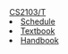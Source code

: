 <link rel="stylesheet" href="css/main.css">

<navbar placement="top" type="default">
  <a slot="brand" href="/" title="Home" class="navbar-brand">CS2103/T</a>
  <li><a href="/">Schedule</a></li>
  <li><a href="#">Textbook</a></li>
  <li><a href="handbook.html">Handbook</a></li>
</navbar>

<div class="website-content">
<include src="contents/overview/index.html" />
<include src="contents/week1/index.html" />
<include src="contents/week2/index.html" />
</div>